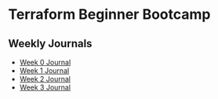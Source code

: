# Terraform Beginner Bootcamp

## Weekly Journals

- [Week 0 Journal](/journal/week0.md)
- [Week 1 Journal](/journal/week1.md)
- [Week 2 Journal](/journal/week2.md)
- [Week 3 Journal](/journal/week3.md)


